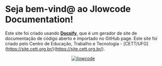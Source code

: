 # Seja bem-vind@ ao Jlowcode Documentation!<!-- {docsify-ignore-all} -->

Este site foi criado usando [**Docsify**](https://docsify.js.org), que é um gerador de site de documentação de código aberto e importado no GitHub page. Este site foi criado pelo Centro de Educação, Trabalho e Tecnologia - [CETT/UFG] (https://site.cett.org.br/)(https://site.cett.org.br/).

<p align="center">
  <a href="https://prislalima.github.io/documentacao/">
    <img alt="jlowcode" src="./images/índice.png)">
  </a>
</p>


